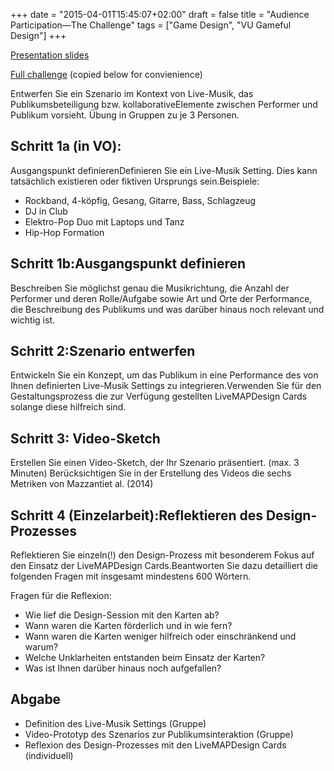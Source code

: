 +++
date = "2015-04-01T15:45:07+02:00"
draft = false
title = "Audience Participation―The Challenge"
tags = ["Game Design", "VU Gameful Design"]
+++

[Presentation slides](https://owncloud.tuwien.ac.at/public.php?service=files&t=5b07f0b690f75bfcfe34b84be1b9cd5c&download)

[Full challenge](https://owncloud.tuwien.ac.at/public.php?service=files&t=9123d3c40e9d88a17fdc3253234d06ce&download) (copied below for convienience)

Entwerfen Sie ein Szenario im Kontext von Live-Musik, das Publikumsbeteiligung bzw. kollaborativeElemente zwischen Performer und Publikum vorsieht. Übung in Gruppen zu je 3 Personen.

<!--more-->

## Schritt 1a (in VO):

Ausgangspunkt definierenDefinieren Sie ein Live-Musik Setting. Dies kann tatsächlich existieren oder fiktiven Ursprungs sein.Beispiele:

- Rockband, 4-köpfig, Gesang, Gitarre, Bass, Schlagzeug
- DJ in Club
- Elektro-Pop Duo mit Laptops und Tanz
- Hip-Hop Formation

## Schritt 1b:Ausgangspunkt definieren

Beschreiben Sie möglichst genau die Musikrichtung, die Anzahl der Performer und deren Rolle/Aufgabe sowie Art und Orte der Performance, die Beschreibung des Publikums und was darüber hinaus noch relevant und wichtig ist.

## Schritt 2:Szenario entwerfen

Entwickeln Sie ein Konzept, um das Publikum in eine Performance des von Ihnen definierten Live-Musik Settings zu integrieren.Verwenden Sie für den Gestaltungsprozess die zur Verfügung gestellten LiveMAPDesign Cards solange diese hilfreich sind.

## Schritt 3: Video-Sketch

Erstellen Sie einen Video-Sketch, der Ihr Szenario präsentiert. (max. 3 Minuten) Berücksichtigen Sie in der Erstellung des Videos die sechs Metriken von Mazzantiet al. (2014)

## Schritt 4 (Einzelarbeit):Reflektieren des Design-Prozesses

Reflektieren Sie einzeln(!) den Design-Prozess mit besonderem Fokus auf den Einsatz der LiveMAPDesign Cards.Beantworten Sie dazu detailliert die folgenden Fragen mit insgesamt mindestens 600 Wörtern.

Fragen für die Reflexion:

- Wie lief die Design-Session mit den Karten ab?
- Wann waren die Karten förderlich und in wie fern?
- Wann waren die Karten weniger hilfreich oder einschränkend und warum?
- Welche Unklarheiten entstanden beim Einsatz der Karten?
- Was ist Ihnen darüber hinaus noch aufgefallen?

## Abgabe

- Definition des Live-Musik Settings (Gruppe)
- Video-Prototyp des Szenarios zur Publikumsinteraktion (Gruppe)
- Reflexion des Design-Prozesses mit den LiveMAPDesign Cards (individuell)
